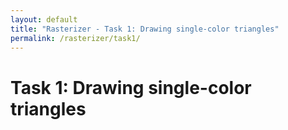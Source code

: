 ```yaml
---
layout: default
title: "Rasterizer - Task 1: Drawing single-color triangles"
permalink: /rasterizer/task1/
---
```


# Task 1: Drawing single-color triangles